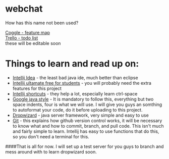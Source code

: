 webchat
=======

How has this name not been used?

[Coggle - feature map](https://coggle.it/diagram/548413a31a151b440c19fa6e/22952499389ddedb4e64a1f7dcce96c5dd7cda7afb4524f5cc3df60a0e19aa68)  
[Trello - todo list](https://trello.com/b/gZYLNKpP)  
these will be editable soon


Things to learn and read up on:
===============================

* [Intellij Idea](https://www.jetbrains.com/idea/) - the least bad java ide, much better than eclipse
* [Intellij ultamate free for students](https://www.jetbrains.com/student/) - you will probably need the extra features for this project
* [Intellij shortcuts](https://stackoverflow.com/questions/294167/what-are-the-most-useful-intellij-idea-keyboard-shortcuts) - they help a lot, especially learn ctrl-space
* [Google java style](https://google-styleguide.googlecode.com/svn/trunk/javaguide.html) - It is mandatory to follow this, everything but two space indents, four is what we will use. I will give you guys an somthing to autoformat your code, do it before uploading to this project.
* [Dropwizard](http://dropwizard.io/) - java server framework, very simple and easy to use
* [Git](https://guides.github.com/introduction/flow/index.html) - this explains how github version control works, it will be necessary to know what and how to commit, branch, and pull code. This isn't much and fairly simple to learn. Intellij has easy to use functions that do this, so you don't need a terminal for this.

####That is all for now. I will set up a test server for you guys to branch and mess around with to learn dropwizard soon.
